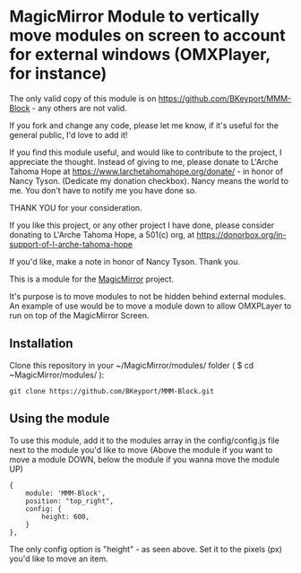 # MagicMirror Module to vertically move modules on screen to account for external windows (OMXPlayer, for instance) 

The only valid copy of this module is on https://github.com/BKeyport/MMM-Block - any others are not valid. 

If you fork and change any code, please let me know, if it's useful for the general public, I'd love to add it!

If you find this module useful, and would like to contribute to the project, I appreciate the thought. Instead of giving to me, please donate to L'Arche Tahoma Hope at https://www.larchetahomahope.org/donate/ - in honor of Nancy Tyson. (Dedicate my donation checkbox). Nancy means the world to me. You don't have to notify me you have done so.

THANK YOU for your consideration.

If you like this project, or any other project I have done, please consider donating to L'Arche Tahoma Hope, a 501(c) org, at https://donorbox.org/in-support-of-l-arche-tahoma-hope

If you'd like, make a note in honor of Nancy Tyson. Thank you. 

This is a module for the [MagicMirror](https://github.com/MichMich/MagicMirror) project. 

It's purpose is to move modules to not be hidden behind external modules. An example of use would be to move a module down to allow OMXPLayer to run on top of the MagicMirror Screen. 

## Installation

Clone this repository in your ~/MagicMirror/modules/ folder ( $ cd ~MagicMirror/modules/ ):

```
git clone https://github.com/BKeyport/MMM-Block.git
```

## Using the module

To use this module, add it to the modules array in the config/config.js file next to the module you'd like to move 
(Above the module if you want to move a module DOWN, below the module if you wanna move the module UP)

```
{ 
	module: 'MMM-Block',
	position: "top_right",
	config: {
		height: 600,
	}
},
```

The only config option is "height" - as seen above. Set it to the pixels (px) you'd like to move an item. 


